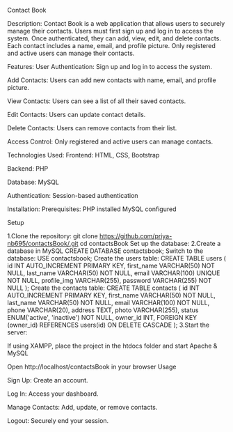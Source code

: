 Contact Book

Description:
Contact Book is a web application that allows users to securely manage their contacts. Users must first sign up and log in to access the system. Once authenticated, they can add, view, edit, and delete contacts. Each contact includes a name, email, and profile picture. Only registered and active users can manage their contacts.

Features:
User Authentication: Sign up and log in to access the system.

Add Contacts: Users can add new contacts with name, email, and profile picture.

View Contacts: Users can see a list of all their saved contacts.

Edit Contacts: Users can update contact details.

Delete Contacts: Users can remove contacts from their list.

Access Control: Only registered and active users can manage contacts.

Technologies Used:
Frontend: HTML, CSS, Bootstrap

Backend: PHP

Database: MySQL

Authentication: Session-based authentication

Installation:
Prerequisites:
PHP installed
MySQL configured

Setup

1.Clone the repository:
git clone https://github.com/priya-nb695/contactsBook/.git
cd contactsBook
Set up the database:
2.Create a database in MySQL
CREATE DATABASE contactsbook;
Switch to the database:
USE contactsbook;
Create the users table:
CREATE TABLE users (
    id INT AUTO_INCREMENT PRIMARY KEY,
    first_name VARCHAR(50) NOT NULL,
    last_name VARCHAR(50) NOT NULL,
    email VARCHAR(100) UNIQUE NOT NULL,
    profile_img VARCHAR(255),
    password VARCHAR(255) NOT NULL
);
Create the contacts table:
CREATE TABLE contacts (
    id INT AUTO_INCREMENT PRIMARY KEY,
    first_name VARCHAR(50) NOT NULL,
    last_name VARCHAR(50) NOT NULL,
    email VARCHAR(100) NOT NULL,
    phone VARCHAR(20),
    address TEXT,
    photo VARCHAR(255),
    status ENUM('active', 'inactive') NOT NULL,
    owner_id INT,
    FOREIGN KEY (owner_id) REFERENCES users(id) ON DELETE CASCADE
);
3.Start the server:

If using XAMPP, place the project in the htdocs folder and start Apache & MySQL

Open http://localhost/contactsBook in your browser
Usage

Sign Up: Create an account.

Log In: Access your dashboard.

Manage Contacts: Add, update, or remove contacts.

Logout: Securely end your session.


